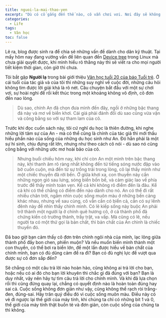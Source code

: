 ```yaml
---
title: nguoi-la-mai-thao-yen
excerpt: "Dù có cố gắng đến thế nào, cô vẫn chơi vơi. Nơi đây sẽ không bao giờ dành cho cô."
categories:
  - Life
tags: 
  - Văn học
toc: false
---
```


Lẽ ra, blog được sinh ra để chia sẻ những vấn đề dành cho dân kỹ thuật. Tại mấy hôm nay đang vướng vấn đề liên quan đến [Device tree](https://elinux.org/Device_Tree_Reference) trong Linux mà chưa giải quyết được, khi mình hiểu rõ thằng này thì sẽ viết ra cho mọi người tiết kiệm thời gian, còn giờ thì chưa.


Tôi bắt gặp **Người lạ** trong bài giới thiệu [Văn học tuổi 20 của báo Tuổi trẻ](https://tuoitre.vn/van-hoc-tuoi-20-lan-thu-6-nguoi-tre-tren-duong-toi-di-tim-toi-20181224093228485.htm).
Ở cái tuổi của tác giả và của tôi thì những suy nghĩ về cuộc đời, những câu hỏi không tìm được lời giải khá là rõ nét. Câu chuyện bắt đầu với một sự chơi vơi, sự hoài nghi để rồi kết thúc trong một khoảng không vô định, cô đơn đến nao lòng.
> Dù sao, chính An đã chọn đưa mình đến đây, ngồi ở những bậc thang đá này và mơ về biển khơi. Cái giá phải đánh đổi dù sao cũng vừa vặn và công bằng so với sự tham lam của cô.


Trước khi đọc cuốn sách này, tôi cứ nghĩ du học là thiên đường, khi nghe những lời tâm sự của An - mà có thể cũng là chính của tác giả thì mới thấu hiểu phần nào của sống của những du học sinh như An. Đó hẳn phải là một sự hi sinh, chịu đựng rất lớn, nhưng như theo cách cô nói - dù sao nó cũng công bằng với những ước mơ hoài bão của cô.

> Nhưng buổi chiều hôm nay, khi chỉ còn An một mình trên bậc thang này, khi thanh âm rõ ràng nhất không đến từ tiếng sóng nước đập vào bờ cuồn cuộn, mà đến từ sự trống trải trong lòng, cô lại thấy mình như một chiếc thuyền đã rời bến. Ở giữa khơi xa, con thuyền này cần những ngọn gió sau lưng, sóng biển bốn bề, và cảm giác lao về phía trước để thấy mình toàn vẹn. Kể cả khi không rõ điểm đến là đâu. Kể cả khi có thể chẳng có điểm đến nào dành cho nó. An có thể đi rất nhiều chân trời, ngắm nhìn cuộc sống muôn màu ở những bến cảng khác nhau, nhưng về sau cùng, cô vẫn cần có biển cả, cần có sự lênh đênh này để nhìn thấy chính mình. Có lẽ kiếp sống này buộc An phải trở thành một người lạ ở chính quê hương cô, ở cả thành phố đã chứng kiến cô trưởng thành, trầy trật, va vấp. Mà cũng có lẽ, nếu người ta có một thứ gọi là bản chất, thì bản chất của An chình là chiếc thuyền đó.

Đã bao giờ bạn cảm thấy cô đơn trên chính ngôi nhà của mình, lạc lõng giữa thành phố đầy bon chen, phiền muộn? Và nếu muốn biến mình thành một con thuyền, có thể bơi ra biển lớn, để một lần được hiểu về bản chất của chính mình, bạn có đủ dũng cảm để ra đi? Bạn có đủ nghị lực để vượt qua được sự cô đơn sắp đến?


Sẽ chẳng có một câu trả lời nào hoàn hảo, cũng không ai trả lời cho bạn, hoặc nếu có ai đó cho bạn lời khuyên thì chắc gì đã đúng với bạn? Bạn là duy nhất, vậy nên hãy tự tìm câu trả lời cho chính mình. Và khi đã lựa chọn rồi thì cũng đừng quay lại, chẳng có quyết định nào là hoàn toàn đúng hay sai cả. Cuộc sống không đơn giản như vậy, cũng không thể rạch ròi trắng-đen, đúng-sai. Hãy trân quý điều đó vì cuộc sống muôn màu. Điều này có vẻ đi ngược lại thế giới của máy tính, khi chúng ta chỉ có những bit 1 và 0, thế giới của máy tính thật buồn tẻ và đơn giản, còn cuộc sống của chúng ta thì không.